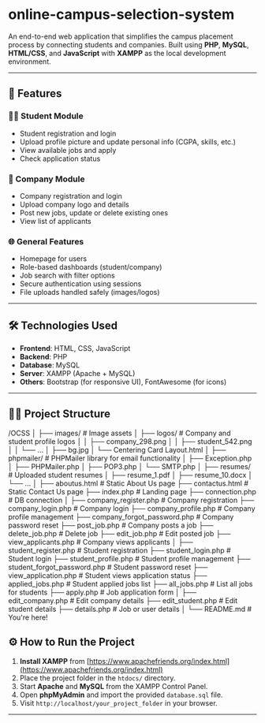 # online-campus-selection-system
An end-to-end web application that simplifies the campus placement process by connecting students and companies. Built using **PHP**, **MySQL**, **HTML/CSS**, and **JavaScript** with **XAMPP** as the local development environment.

---

## 📌 Features

### 👨‍🎓 Student Module
- Student registration and login
- Upload profile picture and update personal info (CGPA, skills, etc.)
- View available jobs and apply
- Check application status

### 🏢 Company Module
- Company registration and login
- Upload company logo and details
- Post new jobs, update or delete existing ones
- View list of applicants

### 🌐 General Features
- Homepage for users
- Role-based dashboards (student/company)
- Job search with filter options
- Secure authentication using sessions
- File uploads handled safely (images/logos)

---

## 🛠️ Technologies Used

- **Frontend**: HTML, CSS, JavaScript
- **Backend**: PHP
- **Database**: MySQL
- **Server**: XAMPP (Apache + MySQL)
- **Others**: Bootstrap (for responsive UI), FontAwesome (for icons)

---

## 🧑‍💻 Project Structure
/OCSS
│
├── images/                         # Image assets
│   ├── logos/                      # Company and student profile logos
│   │   ├── company_298.png
│   │   ├── student_542.png
│   │   └── ...
│   ├── bg.jpg
│   └── Centering Card Layout.html
│
├── phpmailer/                      # PHPMailer library for email functionality
│   ├── Exception.php
│   ├── PHPMailer.php
│   ├── POP3.php
│   └── SMTP.php
│
├── resumes/                        # Uploaded student resumes
│   ├── resume_1.pdf
│   ├── resume_10.docx
│   └── ...
│
├── aboutus.html                    # Static About Us page
├── contactus.html                  # Static Contact Us page
├── index.php                       # Landing page
├── connection.php                  # DB connection
│
├── company_register.php            # Company registration
├── company_login.php               # Company login
├── company_profile.php             # Company profile management
├── company_forgot_password.php     # Company password reset
├── post_job.php                    # Company posts a job
├── delete_job.php                  # Delete job
├── edit_job.php                    # Edit posted job
├── view_applicants.php             # Company views applicants
│
├── student_register.php            # Student registration
├── student_login.php               # Student login
├── student_profile.php             # Student profile management
├── student_forgot_password.php     # Student password reset
├── view_application.php            # Student views application status
├── applied_jobs.php                # Student applied jobs list
├── all_jobs.php                    # List all jobs for students
├── apply.php                       # Job application form
│
├── edit_company.php                # Edit company details
├── edit_student.php                # Edit student details
├── details.php                     # Job or user details
│
└── README.md                       # You're here!

## ⚙️ How to Run the Project

1. **Install XAMPP** from [https://www.apachefriends.org/index.html](https://www.apachefriends.org/index.html)
2. Place the project folder in the `htdocs/` directory.
3. Start **Apache** and **MySQL** from the XAMPP Control Panel.
4. Open **phpMyAdmin** and import the provided `database.sql` file.
5. Visit `http://localhost/your_project_folder` in your browser.

---
